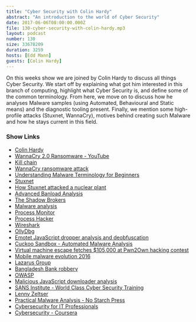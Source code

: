 ```yaml
---
title: "Cyber Security with Colin Hardy"
abstract: "An introduction to the world of Cyber Security"
date: 2017-06-06T08:00:00.000Z
file: 130-cyber-security-with-colin-hardy.mp3
layout: podcast
number: 130
size: 33678209
duration: 3259
hosts: [Edd Mann]
guests: [Colin Hardy]
---
```


On this weeks show we are joined by Colin Hardy to discuss all things Cyber Security.
We start off by explaining what got him interested in this branch of computing, highlight what Cyber Security is, and define some of the common terminology.
From here, we move on to discuss how he analyses Malware samples (using Automated, Behavioural and Static means) and the diagnostic tooling present.
Finally, we mention some high-profile attacks (Stuxnet, WannaCry), motives behind creating such Malware and how he stays current in this field.

### Show Links

- [Colin Hardy](https://colin.guru/)
- [WannaCry 2.0 Ransomware - YouTube](https://www.youtube.com/watch?v=d_j8UUQbJsc)
- [Kill chain](https://en.wikipedia.org/wiki/Kill_chain#Computer_security_model)
- [WannaCry ransomware attack](https://en.wikipedia.org/wiki/WannaCry_ransomware_attack)
- [Understanding Malware Terminology for Beginners](http://securityaffairs.co/wordpress/37864/malware/understanding-malware-terminology.html)
- [Stuxnet](https://en.wikipedia.org/wiki/Stuxnet)
- [How Stuxnet attacked a nuclear plant](http://www.bbc.co.uk/timelines/zc6fbk7)
- [Advanced Banload Analysis](https://colin.guru/index.php?title=Advanced_Banload_Analysis)
- [The Shadow Brokers](https://en.wikipedia.org/wiki/The_Shadow_Brokers)
- [Malware analysis](https://en.wikipedia.org/wiki/Malware_analysis#Four_stages_of_malware_analysis)
- [Process Monitor](https://technet.microsoft.com/en-us/sysinternals/processmonitor.aspx)
- [Process Hacker](http://processhacker.sourceforge.net/)
- [Wireshark](https://www.wireshark.org/)
- [OllyDbg](http://www.ollydbg.de/)
- [Emotet JavaScript dropper analysis and deobfuscation](https://colin.guru/index.php?title=Emotet_Dropper_Analysis)
- [Cuckoo Sandbox - Automated Malware Analysis](https://cuckoosandbox.org/)
- [Virtual machine escape fetches $105,000 at Pwn2Own hacking contest](https://arstechnica.com/security/2017/03/hack-that-escapes-vm-by-exploiting-edge-browser-fetches-105000-at-pwn2own/)
- [Mobile malware evolution 2016](https://securelist.com/77681/mobile-malware-evolution-2016/)
- [Lazarus Group](https://en.wikipedia.org/wiki/Lazarus_Group)
- [Bangladesh Bank robbery](https://en.wikipedia.org/wiki/Bangladesh_Bank_robbery)
- [OWASP](https://www.owasp.org/index.php/Main_Page)
- [Malicious JavaScript downloader analysis](https://colin.guru/index.php?title=Quick_JavaScript_Analysis)
- [SANS Institute - World Class Cyber Security Training](https://uk.sans.org/)
- [Lenny Zeltser](https://zeltser.com/)
- [Practical Malware Analysis - No Starch Press](https://www.nostarch.com/malware)
- [Cybersecurity for IT Professionals](https://www.lynda.com/IT-Infrastructure-tutorials/Practical-Cybersecurity/164982-2.html)
- [Cybersecurity - Coursera](https://www.coursera.org/specializations/cyber-security)
